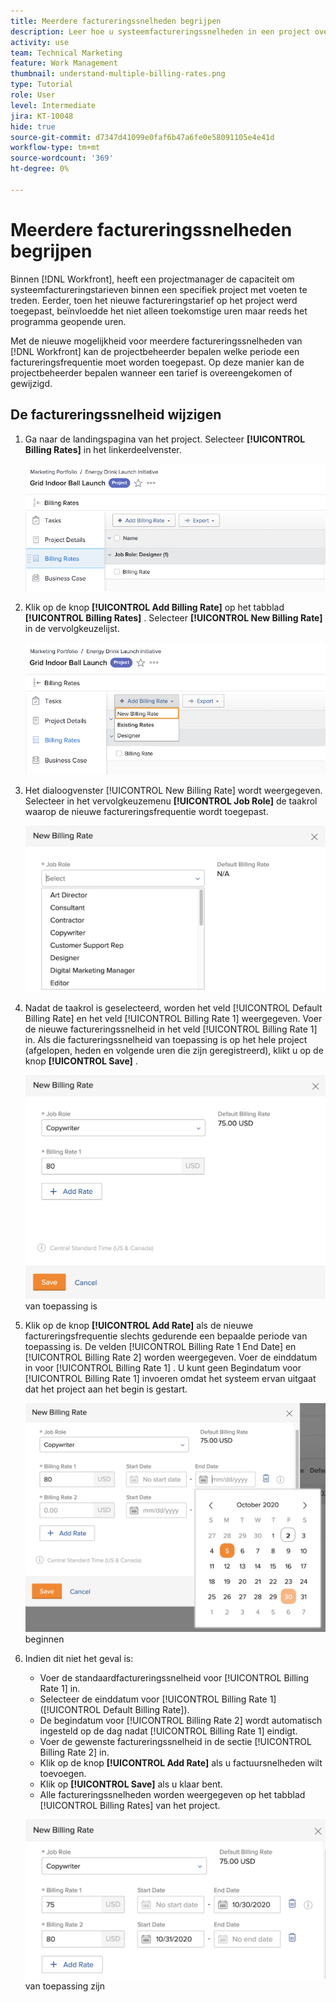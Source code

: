 ```yaml
---
title: Meerdere factureringssnelheden begrijpen
description: Leer hoe u systeemfactureringssnelheden in een project overschrijft.
activity: use
team: Technical Marketing
feature: Work Management
thumbnail: understand-multiple-billing-rates.png
type: Tutorial
role: User
level: Intermediate
jira: KT-10048
hide: true
source-git-commit: d7347d41099e0faf6b47a6fe0e58091105e4e41d
workflow-type: tm+mt
source-wordcount: '369'
ht-degree: 0%

---
```


# Meerdere factureringssnelheden begrijpen

Binnen [!DNL Workfront], heeft een projectmanager de capaciteit om systeemfactureringstarieven binnen een specifiek project met voeten te treden. Eerder, toen het nieuwe factureringstarief op het project werd toegepast, beïnvloedde het niet alleen toekomstige uren maar reeds het programma geopende uren.

Met de nieuwe mogelijkheid voor meerdere factureringssnelheden van [!DNL Workfront] kan de projectbeheerder bepalen welke periode een factureringsfrequentie moet worden toegepast. Op deze manier kan de projectbeheerder bepalen wanneer een tarief is overeengekomen of gewijzigd.

## De factureringssnelheid wijzigen

1. Ga naar de landingspagina van het project. Selecteer **[!UICONTROL Billing Rates]** in het linkerdeelvenster.

   ![&#x200B; Een afbeelding van het selecteren [!UICONTROL Billing Rates] in [!DNL Workfront]](assets/project-finances-1.png)

1. Klik op de knop **[!UICONTROL Add Billing Rate]** op het tabblad **[!UICONTROL Billing Rates]** . Selecteer **[!UICONTROL New Billing Rate]** in de vervolgkeuzelijst.

   ![&#x200B; Een afbeelding van het selecteren [!UICONTROL New Billing Rate] in [!DNL Workfront]](assets/project-finances-2.png)

1. Het dialoogvenster [!UICONTROL New Billing Rate] wordt weergegeven. Selecteer in het vervolgkeuzemenu **[!UICONTROL Job Role]** de taakrol waarop de nieuwe factureringsfrequentie wordt toegepast.

   ![&#x200B; Een beeld van het selecteren van baanrollen in een nieuwe het facturerings tarief in [!DNL Workfront]](assets/project-finances-3.png)

1. Nadat de taakrol is geselecteerd, worden het veld [!UICONTROL Default Billing Rate] en het veld [!UICONTROL Billing Rate 1] weergegeven. Voer de nieuwe factureringssnelheid in het veld [!UICONTROL Billing Rate 1] in. Als die factureringssnelheid van toepassing is op het hele project (afgelopen, heden en volgende uren die zijn geregistreerd), klikt u op de knop **[!UICONTROL Save]** .

   ![&#x200B; Een beeld van het bewaren van een nieuw het factureringstarief dat op het volledige project in [!DNL Workfront]](assets/project-finances-5.png) van toepassing is

1. Klik op de knop **[!UICONTROL Add Rate]** als de nieuwe factureringsfrequentie slechts gedurende een bepaalde periode van toepassing is. De velden [!UICONTROL Billing Rate 1 End Date] en [!UICONTROL Billing Rate 2] worden weergegeven. Voer de einddatum in voor [!UICONTROL Billing Rate 1] . U kunt geen Begindatum voor [!UICONTROL Billing Rate 1] invoeren omdat het systeem ervan uitgaat dat het project aan het begin is gestart.

   ![&#x200B; een beeld van het creëren van een nieuw factureringstarief dat op een bepaalde periode van toepassing is, die bij het begin van het project in [!DNL Workfront]](assets/project-finances-6.png) beginnen

1. Indien dit niet het geval is:

   * Voer de standaardfactureringssnelheid voor [!UICONTROL Billing Rate 1] in.
   * Selecteer de einddatum voor [!UICONTROL Billing Rate 1] ([!UICONTROL Default Billing Rate]).
   * De begindatum voor [!UICONTROL Billing Rate 2] wordt automatisch ingesteld op de dag nadat [!UICONTROL Billing Rate 1] eindigt.
   * Voer de gewenste factureringssnelheid in de sectie [!UICONTROL Billing Rate 2] in.
   * Klik op de knop **[!UICONTROL Add Rate]** als u factuursnelheden wilt toevoegen.
   * Klik op **[!UICONTROL Save]** als u klaar bent.
   * Alle factureringssnelheden worden weergegeven op het tabblad [!UICONTROL Billing Rates] van het project.

   ![&#x200B; een beeld van het creëren van nieuwe het factureringspercentages die op de verschillende tijdsperioden in [!DNL Workfront]](assets/project-finances-7.png) van toepassing zijn
